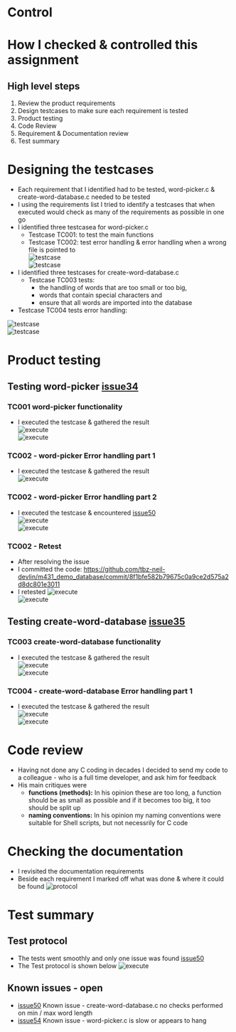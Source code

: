 # Control

# How I checked & controlled this assignment
## High level steps
1. Review the product requirements
2. Design testcases to make sure each requirement is tested
4. Product testing
5. Code Review
5. Requirement & Documentation review
5. Test summary

# Designing the testcases
* Each requirement that I identified had to be tested, word-picker.c & create-word-database.c needed to be tested
* I using the requirements list I tried to identify a testcases that when executed would check as many of the requirements as possible in one go
* I identified three testcasea for word-picker.c
  * Testcase TC001: to test the main functions
  * Testcase TC002: test error handling & error handling when a wrong file is pointed to   
![testcase][control01]  
![testcase][control02]  
* I identified three testcases for create-word-database.c
  * Testcase TC003 tests:
    * the handling of words that are too small or too big, 
	* words that contain special characters and 
	* ensure that all words are imported into the database  
 * Testcase TC004 tests error handling:
 
![testcase][control03]  
![testcase][control04] 

# Product testing
## Testing word-picker [issue34]
### TC001 word-picker functionality
* I executed the testcase & gathered the result  
![execute][execute01]  
![execute][execute02]  

### TC002 - word-picker Error handling part 1
* I executed the testcase & gathered the result  
![execute][execute03]  

### TC002 - word-picker Error handling part 2
* I executed the testcase & encountered [issue50]   
![execute][execute05]  
![execute][execute06]  
 
### TC002 - Retest
* After resolving the issue 
* I committed the code: https://github.com/tbz-neil-devlin/m431_demo_database/commit/8f1bfe582b79675c0a9ce2d575a2d8dc801e3011
* I retested
![execute][execute07]  
![execute][execute08] 

## Testing create-word-database [issue35]
### TC003 create-word-database functionality
* I executed the testcase & gathered the result  
![execute][execute09]  
![execute][execute10]  

### TC004 - create-word-database Error handling part 1
* I executed the testcase & gathered the result  
![execute][execute11]  
![execute][execute12]  

# Code review
* Having not done any C coding in decades I decided to send my code to a colleague - who is a full time developer, and ask him for feedback
* His main critiques were
  * **functions (methods):** In his opinion these are too long, a function should be as small as possible and if it becomes too big, it too should be split up
  * **naming conventions:**  In his opinion my naming conventions were suitable for Shell scripts, but not necessrily for C code

# Checking the documentation
* I revisited the documentation requirements
* Beside each requirement I marked off what was done & where it could be found
![protocol][documentation]

# Test summary
## Test protocol
* The tests went smoothly and only one issue was found [issue50] 
* The Test protocol is shown below
![execute][protocol] 
 
## Known issues - open
* [issue50] Known issue - create-word-database.c no checks performed on min / max word length
* [issue54] Known issue - word-picker.c is slow or appears to hang


[control01]: ../02_resources/images/control-testcase-tc001.JPG
[control02]: ../02_resources/images/control-testcase-tc002-tc003.JPG
[control03]: ../02_resources/images/realize-implement-testcase-tc003.JPG
[control04]: ../02_resources/images/realize-implement-testcase-tc004.JPG
  

  
[execute01]: ../02_resources/images/control-execute-tc001-01.jpg
[execute02]: ../02_resources/images/control-execute-tc001-02.JPG
[execute03]: ../02_resources/images/control-execute-tc002-01.JPG
[execute04]: ../02_resources/images/control-execute-tc002-02.JPG
[execute05]: ../02_resources/images/control-execute-tc003-01.JPG
[execute06]: ../02_resources/images/control-execute-tc003-02.JPG
[execute07]: ../02_resources/images/control-execute-tc003-03.JPG
[execute08]: ../02_resources/images/control-execute-tc003-04.JPG
[execute09]: ../02_resources/images/control-execute-tc003a-01.JPG
[execute10]: ../02_resources/images/control-execute-tc003a-02.JPG
[execute11]: ../02_resources/images/control-execute-tc004-01.JPG
[execute12]: ../02_resources/images/control-execute-tc004-02.JPG

[protocol]: ../02_resources/images/control-testprotocol-01.JPG
[documentation]: ../02_resources/images/control-documentation-01.JPG

[issue34]: https://github.com/tbz-neil-devlin/m431_demo_database/issues/34
[issue35]: https://github.com/tbz-neil-devlin/m431_demo_database/issues/35
[issue50]: https://github.com/tbz-neil-devlin/m431_demo_database/issues/50
[issue54]: https://github.com/tbz-neil-devlin/m431_demo_database/issues/54
  